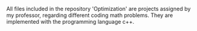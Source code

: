 All files included in the repository 'Optimization' are projects assigned by my professor, regarding different coding math problems.
They are implemented with the programming language c++.
